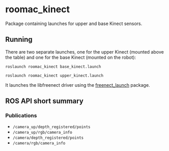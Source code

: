 # roomac_kinect

Package containing launches for upper and base Kinect sensors.

## Running

There are two separate launches, one for the upper Kinect (mounted above the table) and one for the base Kinect (mounted on the robot): 
```
roslaunch roomac_kinect base_kinect.launch
```
```
roslaunch roomac_kinect upper_kinect.launch
```

It launches the libfreenect driver using the [freenect_launch](http://wiki.ros.org/freenect_launch) package.

## ROS API short summary

### Publications
 * `/camera_up/depth_registered/points`
 * `/camera_up/rgb/camera_info`
 * `/camera/depth_registered/points`
 * `/camera/rgb/camera_info`
